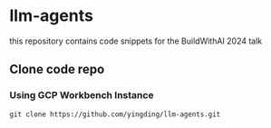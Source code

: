 # llm-agents
this repository contains code snippets for the BuildWithAI 2024 talk

## Clone code repo 
### Using GCP Workbench Instance 
```shell
git clone https://github.com/yingding/llm-agents.git
```
